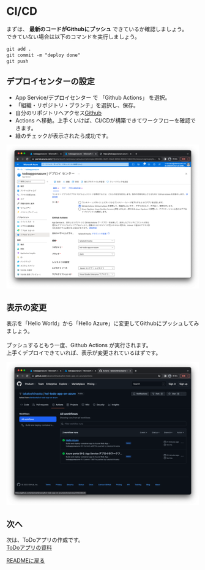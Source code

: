 # CI/CD
まずは、 **最新のコードがGithubにプッシュ** できているか確認しましょう。<br>
できていない場合は以下のコマンドを実行しましょう。

```
git add .
git commit -m "deploy done"
git push
```

## デプロイセンターの設定
* App Service/デプロイセンター で 「Github Actions」 を選択。
* 「組織・リポジトリ・ブランチ」を選択し、保存。
* 自分のリポジトリへアクセス[Github](https://github.com)
*  Actions へ移動。上手くいけば、CI/CDが構築できてワークフローを確認できます。
* 緑のチェックが表示されたら成功です。

![deploy-actions](img/deploy-actions.png)

## 表示の変更 
表示を「Hello World」から「Hello Azure」に変更してGithubにプッシュしてみましょう。<br><br>
プッシュするともう一度、Github Actions が実行されます。<br>上手くデプロイできていれば、表示が変更されているはずです。

![hello-azure](img/hello-azure.png)


## 次へ
次は、ToDoアプリの作成です。<br>
[ToDoアプリの資料](アプリ作成.md)

[READMEに戻る](https://github.com/alterbooth/hol-todo-app-on-azure)
